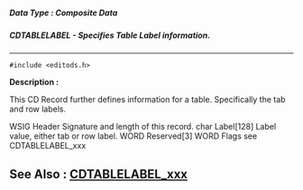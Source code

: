 ##### Data Type : Composite Data
##### CDTABLELABEL - Specifies Table Label information.
---
```
#include <editods.h>
```
**Description :**

This CD Record further defines information for a table.  Specifically the tab 
and row labels.

WSIG Header  Signature and length of this record.
char Label[128] Label value, either tab or row label.
WORD Reserved[3]
WORD Flags  see CDTABLELABEL_xxx

**See Also :**
[CDTABLELABEL_xxx](/domino-c-api-docs/reference/Symb/CDTABLELABEL_xxx)
---
